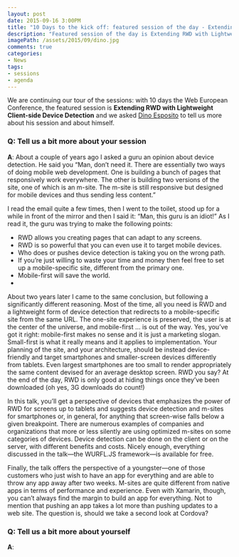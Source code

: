 ```yaml
---
layout: post
date: 2015-09-16 3:00PM
title: "10 Days to the kick off: featured session of the day - Extending RWD with Lightweight Client-side Device Detection by Dino Esposito"
description: "Featured session of the day is Extending RWD with Lightweight Client-side Device Detection by Dino Esposito"
imagePath: /assets/2015/09/dino.jpg
comments: true
categories:
- News
tags:
- sessions
- agenda
---
```


We are continuing our tour of the sessions: with 10 days the Web European Conference, the featured session is **Extending RWD with Lightweight Client-side Device Detection** and we asked [Dino Esposito](http://www.twitter.com/despos) to tell us more about his session and about himself.

### Q: Tell us a bit more about your session
**A**: About a couple of years ago I asked a guru an opinion about device detection. He said you “Man, don’t need it. There are essentially two ways of doing mobile web development. One is building a bunch of pages that responsively work everywhere. The other is building two versions of the site, one of which is an m-site. The m-site is still responsive but designed for mobile devices and thus sending less content.”

I read the email quite a few times, then I went to the toilet, stood up for a while in front of the mirror and then I said it: “Man, this guru is an idiot!”
As I read it, the guru was trying to make the following points:

 - RWD allows you creating pages that can adapt to any screens.
 - RWD is so powerful that you can even use it to target mobile devices.
 - Who does or pushes device detection is taking you on the wrong path.
 - If you’re just willing to waste your time and money then feel free to set up a mobile-specific site, different from the primary one.
 - Mobile-first will save the world.
 -
About two years later I came to the same conclusion, but following a significantly different reasoning. Most of the time, all you need is RWD and a lightweight form of device detection that redirects to a mobile-specific site from the same URL. The one-site experience is preserved, the user is at the center of the universe, and mobile-first … is out of the way. Yes, you’ve got it right: mobile-first makes no sense and it is just a marketing slogan. Small-first is what it really means and it applies to implementation. Your planning of the site, and your architecture, should be instead device-friendly and target smartphones and smaller-screen devices differently from tablets. Even largest smartphones are too small to render appropriately the same content devised for an average desktop screen. RWD you say? At the end of the day, RWD is only good at hiding things once they’ve been downloaded (oh yes, 3G downloads do count!)

In this talk, you’ll get a perspective of devices that emphasizes the power of RWD for screens up to tablets and suggests device detection and m-sites for smartphones or, in general, for anything that screen-wise falls below a given breakpoint. There are numerous examples of companies and organizations that more or less silently are using optimized m-sites on some categories of devices. Device detection can be done on the client or on the server, with different benefits and costs. Nicely enough, everything discussed in the talk—the WURFL.JS framework—is available for free.

Finally, the talk offers the perspective of a youngster—one of those customers who just wish to have an app for everything and are able to throw any app away after two weeks. M-sites are quite different from native apps in terms of performance and experience. Even with Xamarin, though, you can’t always find the margin to build an app for everything. Not to mention that pushing an app takes a lot more than pushing updates to a web site. The question is, should we take a second look at Cordova?


### Q: Tell us a bit more about yourself
**A**:
